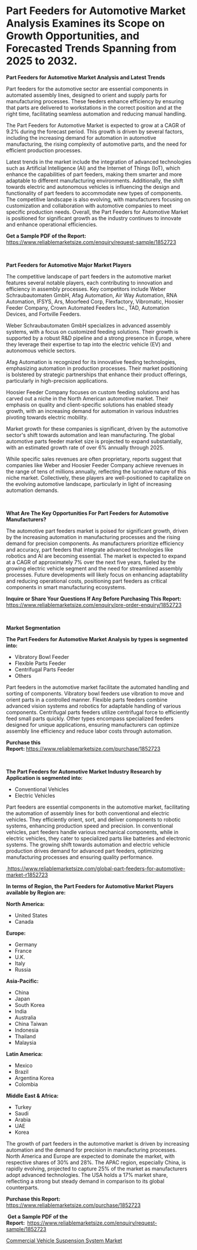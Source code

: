 <p><h1>Part Feeders for Automotive Market Analysis Examines its Scope on Growth Opportunities, and Forecasted Trends Spanning from 2025 to 2032.</h1></p><p><strong>Part Feeders for Automotive Market Analysis and Latest Trends</strong></p>
<p><p>Part feeders for the automotive sector are essential components in automated assembly lines, designed to orient and supply parts for manufacturing processes. These feeders enhance efficiency by ensuring that parts are delivered to workstations in the correct position and at the right time, facilitating seamless automation and reducing manual handling.</p><p>The Part Feeders for Automotive Market is expected to grow at a CAGR of 9.2% during the forecast period. This growth is driven by several factors, including the increasing demand for automation in automotive manufacturing, the rising complexity of automotive parts, and the need for efficient production processes. </p><p>Latest trends in the market include the integration of advanced technologies such as Artificial Intelligence (AI) and the Internet of Things (IoT), which enhance the capabilities of part feeders, making them smarter and more adaptable to different manufacturing environments. Additionally, the shift towards electric and autonomous vehicles is influencing the design and functionality of part feeders to accommodate new types of components. The competitive landscape is also evolving, with manufacturers focusing on customization and collaboration with automotive companies to meet specific production needs. Overall, the Part Feeders for Automotive Market is positioned for significant growth as the industry continues to innovate and enhance operational efficiencies.</p></p>
<p><strong>Get a Sample PDF of the Report:&nbsp;</strong> <a href="https://www.reliablemarketsize.com/enquiry/request-sample/1852723?utm_campaign=2393&utm_medium=2&utm_source=Github&utm_content=ia&utm_term=31032025&utm_id=part-feeders-for-automotive">https://www.reliablemarketsize.com/enquiry/request-sample/1852723</a></p>
<p>&nbsp;</p>
<p><strong>Part Feeders for Automotive Major Market Players</strong></p>
<p><p>The competitive landscape of part feeders in the automotive market features several notable players, each contributing to innovation and efficiency in assembly processes. Key competitors include Weber Schraubautomaten GmbH, Afag Automation, Air Way Automation, RNA Automation, IFSYS, Ars, Moorfeed Corp, Flexfactory, Vibromatic, Hoosier Feeder Company, Crown Automated Feeders Inc., TAD, Automation Devices, and Fortville Feeders.</p><p>Weber Schraubautomaten GmbH specializes in advanced assembly systems, with a focus on customized feeding solutions. Their growth is supported by a robust R&D pipeline and a strong presence in Europe, where they leverage their expertise to tap into the electric vehicle (EV) and autonomous vehicle sectors.</p><p>Afag Automation is recognized for its innovative feeding technologies, emphasizing automation in production processes. Their market positioning is bolstered by strategic partnerships that enhance their product offerings, particularly in high-precision applications.</p><p>Hoosier Feeder Company focuses on custom feeding solutions and has carved out a niche in the North American automotive market. Their emphasis on quality and client-specific solutions has enabled steady growth, with an increasing demand for automation in various industries pivoting towards electric mobility.</p><p>Market growth for these companies is significant, driven by the automotive sector's shift towards automation and lean manufacturing. The global automotive parts feeder market size is projected to expand substantially, with an estimated growth rate of over 6% annually through 2025.</p><p>While specific sales revenues are often proprietary, reports suggest that companies like Weber and Hoosier Feeder Company achieve revenues in the range of tens of millions annually, reflecting the lucrative nature of this niche market. Collectively, these players are well-positioned to capitalize on the evolving automotive landscape, particularly in light of increasing automation demands.</p></p>
<p>&nbsp;</p>
<p><strong>What Are The Key Opportunities For Part Feeders for Automotive Manufacturers?</strong></p>
<p><p>The automotive part feeders market is poised for significant growth, driven by the increasing automation in manufacturing processes and the rising demand for precision components. As manufacturers prioritize efficiency and accuracy, part feeders that integrate advanced technologies like robotics and AI are becoming essential. The market is expected to expand at a CAGR of approximately 7% over the next five years, fueled by the growing electric vehicle segment and the need for streamlined assembly processes. Future developments will likely focus on enhancing adaptability and reducing operational costs, positioning part feeders as critical components in smart manufacturing ecosystems.</p></p>
<p><strong>Inquire or Share Your Questions If Any Before Purchasing This Report:</strong> <a href="https://www.reliablemarketsize.com/enquiry/pre-order-enquiry/1852723?utm_campaign=2393&utm_medium=2&utm_source=Github&utm_content=ia&utm_term=31032025&utm_id=part-feeders-for-automotive">https://www.reliablemarketsize.com/enquiry/pre-order-enquiry/1852723</a></p>
<p>&nbsp;</p>
<p><strong>Market Segmentation</strong></p>
<p><strong>The Part Feeders for Automotive Market Analysis by types is segmented into:</strong></p>
<p><ul><li>Vibratory Bowl Feeder</li><li>Flexible Parts Feeder</li><li>Centrifugal Parts Feeder</li><li>Others</li></ul></p>
<p><p>Part feeders in the automotive market facilitate the automated handling and sorting of components. Vibratory bowl feeders use vibration to move and orient parts in a controlled manner. Flexible parts feeders combine advanced vision systems and robotics for adaptable handling of various components. Centrifugal parts feeders utilize centrifugal force to efficiently feed small parts quickly. Other types encompass specialized feeders designed for unique applications, ensuring manufacturers can optimize assembly line efficiency and reduce labor costs through automation.</p></p>
<p><strong>Purchase this Report:&nbsp;</strong><a href="https://www.reliablemarketsize.com/purchase/1852723?utm_campaign=2393&utm_medium=2&utm_source=Github&utm_content=ia&utm_term=31032025&utm_id=part-feeders-for-automotive">https://www.reliablemarketsize.com/purchase/1852723</a></p>
<p>&nbsp;</p>
<p><strong>The Part Feeders for Automotive Market Industry Research by Application is segmented into:</strong></p>
<p><ul><li>Conventional Vehicles</li><li>Electric Vehicles</li></ul></p>
<p><p>Part feeders are essential components in the automotive market, facilitating the automation of assembly lines for both conventional and electric vehicles. They efficiently orient, sort, and deliver components to robotic systems, enhancing production speed and precision. In conventional vehicles, part feeders handle various mechanical components, while in electric vehicles, they cater to specialized parts like batteries and electronic systems. The growing shift towards automation and electric vehicle production drives demand for advanced part feeders, optimizing manufacturing processes and ensuring quality performance.</p></p>
<p><a href="https://www.reliablemarketsize.com/global-part-feeders-for-automotive-market-r1852723?utm_campaign=2393&utm_medium=2&utm_source=Github&utm_content=ia&utm_term=31032025&utm_id=part-feeders-for-automotive">&nbsp;https://www.reliablemarketsize.com/global-part-feeders-for-automotive-market-r1852723</a></p>
<p><strong>In terms of Region, the Part Feeders for Automotive Market Players available by Region are:</strong></p>
<p>
    <p> <strong> North America: </strong>
        <ul>
            <li>United States</li>
            <li>Canada</li>
        </ul>
        </p> 
    <p> <strong> Europe: </strong>
        <ul>
            <li>Germany</li>
            <li>France</li>
            <li>U.K.</li>
            <li>Italy</li>
            <li>Russia</li>
        </ul>
        </p> 
    <p> <strong> Asia-Pacific: </strong>
        <ul>
            <li>China</li>
            <li>Japan</li>
            <li>South Korea</li>
            <li>India</li>
            <li>Australia</li>
            <li>China Taiwan</li>
            <li>Indonesia</li>
            <li>Thailand</li>
            <li>Malaysia</li>
        </ul>
        </p> 
    <p> <strong> Latin America: </strong>
        <ul>
            <li>Mexico</li>
            <li>Brazil</li>
            <li>Argentina Korea</li>
            <li>Colombia</li>
        </ul>
        </p> 
    <p> <strong> Middle East & Africa: </strong>
        <ul>
            <li>Turkey</li>
            <li>Saudi</li>
            <li>Arabia</li>
            <li>UAE</li>
            <li>Korea</li>
        </ul>
    </p>
    </p>
<p><p>The growth of part feeders in the automotive market is driven by increasing automation and the demand for precision in manufacturing processes. North America and Europe are expected to dominate the market, with respective shares of 30% and 28%. The APAC region, especially China, is rapidly evolving, projected to capture 25% of the market as manufacturers adopt advanced technologies. The USA holds a 17% market share, reflecting a strong but steady demand in comparison to its global counterparts.</p></p>
<p><strong>Purchase this Report: </strong><a href="https://www.reliablemarketsize.com/purchase/1852723?utm_campaign=2393&utm_medium=2&utm_source=Github&utm_content=ia&utm_term=31032025&utm_id=part-feeders-for-automotive">https://www.reliablemarketsize.com/purchase/1852723</a></p>
<p>&nbsp;<strong>Get a Sample PDF of the Report:&nbsp;&nbsp;</strong><a href="https://www.reliablemarketsize.com/enquiry/request-sample/1852723?utm_campaign=2393&utm_medium=2&utm_source=Github&utm_content=ia&utm_term=31032025&utm_id=part-feeders-for-automotive">https://www.reliablemarketsize.com/enquiry/request-sample/1852723</a></p>
<p><strong></strong></p>
<p><p><a href="https://github.com/kbollin866/Market-Research-Report-List-1/blob/main/commercial-vehicle-suspension-system-market.md?utm_campaign=2393&utm_medium=2&utm_source=Github&utm_content=ia&utm_term=31032025&utm_id=part-feeders-for-automotive">Commercial Vehicle Suspension System Market</a></p></p>